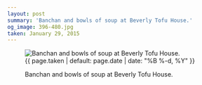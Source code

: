 ```yaml
---
layout: post
summary: 'Banchan and bowls of soup at Beverly Tofu House.'
og_image: 396-480.jpg
taken: January 29, 2015
---
```


<figure class="post">
 <img alt="Banchan and bowls of soup at Beverly Tofu House." sizes="(min-width: 700px) 50vw, calc(100vw - 2rem)" src="{{ site.assets_url }}/396-240.jpg" srcset="{{ site.assets_url }}/396-480.jpg 480w, {{ site.assets_url }}/396-360.jpg 360w, {{ site.assets_url }}/396-240.jpg 240w, {{ site.assets_url }}/396-120.jpg 120w"/>
 <figcaption>
  <time>
   {{ page.taken | default: page.date | date: "%B %-d, %Y" }}
  </time>
  <p>
   Banchan and bowls of soup at Beverly Tofu House.
  </p>
 </figcaption>
</figure>
